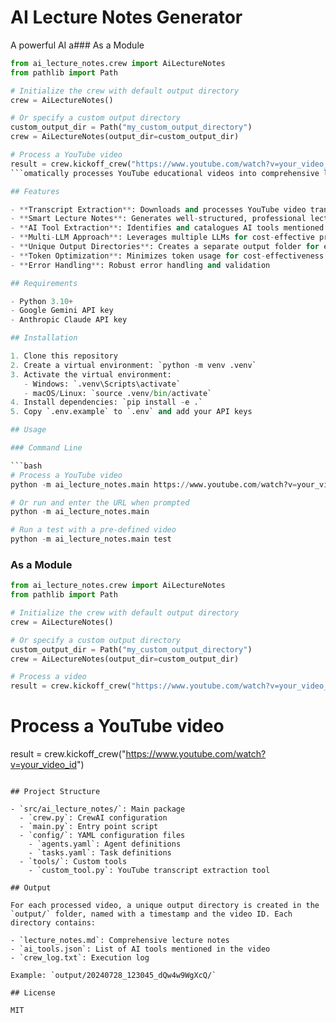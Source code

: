 # AI Lecture Notes Generator

A powerful AI a### As a Module

```python
from ai_lecture_notes.crew import AiLectureNotes
from pathlib import Path

# Initialize the crew with default output directory
crew = AiLectureNotes()

# Or specify a custom output directory
custom_output_dir = Path("my_custom_output_directory")
crew = AiLectureNotes(output_dir=custom_output_dir)

# Process a YouTube video
result = crew.kickoff_crew("https://www.youtube.com/watch?v=your_video_id")
```omatically processes YouTube educational videos into comprehensive lecture notes and extracts mentioned AI tools.

## Features

- **Transcript Extraction**: Downloads and processes YouTube video transcripts
- **Smart Lecture Notes**: Generates well-structured, professional lecture notes in Markdown format
- **AI Tool Extraction**: Identifies and catalogues AI tools mentioned in the lecture
- **Multi-LLM Approach**: Leverages multiple LLMs for cost-effective processing
- **Unique Output Directories**: Creates a separate output folder for each processed video
- **Token Optimization**: Minimizes token usage for cost-effectiveness
- **Error Handling**: Robust error handling and validation

## Requirements

- Python 3.10+
- Google Gemini API key
- Anthropic Claude API key

## Installation

1. Clone this repository
2. Create a virtual environment: `python -m venv .venv`
3. Activate the virtual environment:
   - Windows: `.venv\Scripts\activate`
   - macOS/Linux: `source .venv/bin/activate`
4. Install dependencies: `pip install -e .`
5. Copy `.env.example` to `.env` and add your API keys

## Usage

### Command Line

```bash
# Process a YouTube video
python -m ai_lecture_notes.main https://www.youtube.com/watch?v=your_video_id

# Or run and enter the URL when prompted
python -m ai_lecture_notes.main

# Run a test with a pre-defined video
python -m ai_lecture_notes.main test
```

### As a Module

```python
from ai_lecture_notes.crew import AiLectureNotes
from pathlib import Path

# Initialize the crew with default output directory
crew = AiLectureNotes()

# Or specify a custom output directory
custom_output_dir = Path("my_custom_output_directory")
crew = AiLectureNotes(output_dir=custom_output_dir)

# Process a video
result = crew.kickoff_crew("https://www.youtube.com/watch?v=your_video_id")
```

# Process a YouTube video
result = crew.kickoff_crew("https://www.youtube.com/watch?v=your_video_id")
```

## Project Structure

- `src/ai_lecture_notes/`: Main package
  - `crew.py`: CrewAI configuration
  - `main.py`: Entry point script
  - `config/`: YAML configuration files
    - `agents.yaml`: Agent definitions
    - `tasks.yaml`: Task definitions
  - `tools/`: Custom tools
    - `custom_tool.py`: YouTube transcript extraction tool

## Output

For each processed video, a unique output directory is created in the `output/` folder, named with a timestamp and the video ID. Each directory contains:

- `lecture_notes.md`: Comprehensive lecture notes
- `ai_tools.json`: List of AI tools mentioned in the video
- `crew_log.txt`: Execution log

Example: `output/20240728_123045_dQw4w9WgXcQ/`

## License

MIT

